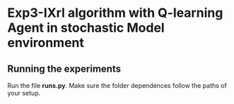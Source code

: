 # Exp3-IXrl algorithm with Q-learning Agent in stochastic Model environment


## Running the experiments

Run the file **runs.py**. Make sure the folder dependences follow the paths of your setup.
